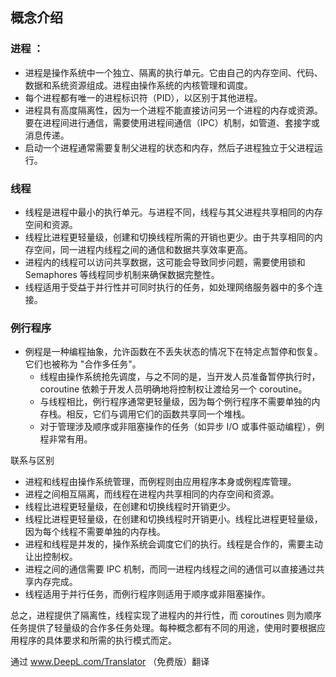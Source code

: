 ## 概念介绍

### 进程 ：
- 进程是操作系统中一个独立、隔离的执行单元。它由自己的内存空间、代码、数据和系统资源组成。进程由操作系统的内核管理和调度。
- 每个进程都有唯一的进程标识符（PID），以区别于其他进程。
- 进程具有高度隔离性，因为一个进程不能直接访问另一个进程的内存或资源。要在进程间进行通信，需要使用进程间通信（IPC）机制，如管道、套接字或消息传递。
- 启动一个进程通常需要复制父进程的状态和内存，然后子进程独立于父进程运行。

### 线程
- 线程是进程中最小的执行单元。与进程不同，线程与其父进程共享相同的内存空间和资源。
- 线程比进程更轻量级，创建和切换线程所需的开销也更少。由于共享相同的内存空间，同一进程内线程之间的通信和数据共享效率更高。
- 进程内的线程可以访问共享数据，这可能会导致同步问题，需要使用锁和 Semaphores 等线程同步机制来确保数据完整性。
- 线程适用于受益于并行性并可同时执行的任务，如处理网络服务器中的多个连接。

### 例行程序
- 例程是一种编程抽象，允许函数在不丢失状态的情况下在特定点暂停和恢复。它们也被称为 "合作多任务"。
   - 线程由操作系统抢先调度，与之不同的是，当开发人员准备暂停执行时，coroutine 依赖于开发人员明确地将控制权让渡给另一个 coroutine。
   - 与线程相比，例行程序通常更轻量级，因为每个例行程序不需要单独的内存栈。相反，它们与调用它们的函数共享同一个堆栈。
   - 对于管理涉及顺序或非阻塞操作的任务（如异步 I/O 或事件驱动编程），例程非常有用。

联系与区别
- 进程和线程由操作系统管理，而例程则由应用程序本身或例程库管理。
- 进程之间相互隔离，而线程在进程内共享相同的内存空间和资源。
- 线程比进程更轻量级，在创建和切换线程时开销更少。
- 线程比进程更轻量级，在创建和切换线程时开销更小。线程比进程更轻量级，因为每个线程不需要单独的内存栈。
- 进程和线程是并发的，操作系统会调度它们的执行。线程是合作的，需要主动让出控制权。
- 进程之间的通信需要 IPC 机制，而同一进程内线程之间的通信可以直接通过共享内存完成。
- 线程适用于并行任务，而例行程序则适用于顺序或非阻塞操作。

总之，进程提供了隔离性，线程实现了进程内的并行性，而 coroutines 则为顺序任务提供了轻量级的合作多任务处理。每种概念都有不同的用途，使用时要根据应用程序的具体要求和所需的执行模式而定。

通过 www.DeepL.com/Translator （免费版）翻译